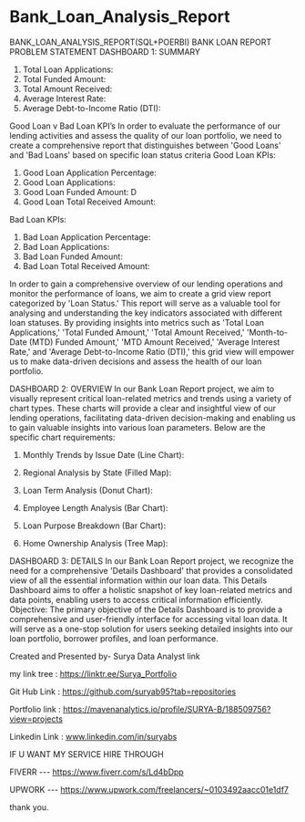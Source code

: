 # Bank_Loan_Analysis_Report
BANK_LOAN_ANALYSIS_REPORT(SQL+POERBI)
BANK LOAN REPORT
PROBLEM STATEMENT
DASHBOARD 1: SUMMARY

1.	Total Loan Applications:
2.	Total Funded Amount: 
3.	Total Amount Received: 
4.	Average Interest Rate: 
5.	Average Debt-to-Income Ratio (DTI):

Good Loan v Bad Loan KPI’s
In order to evaluate the performance of our lending activities and assess the quality of our loan portfolio, we need to create a comprehensive report that distinguishes between 'Good Loans' and 'Bad Loans' based on specific loan status criteria
Good Loan KPIs:
1.	Good Loan Application Percentage:
2.	Good Loan Applications: 
3.	Good Loan Funded Amount: D
4.	Good Loan Total Received Amount:
  
 Bad Loan KPIs:

1.	Bad Loan Application Percentage: 
2.	Bad Loan Applications:
3.	Bad Loan Funded Amount: 
4.	Bad Loan Total Received Amount:
   
In order to gain a comprehensive overview of our lending operations and monitor the performance of loans, we aim to create a grid view report categorized by 'Loan Status.' This report will serve as a valuable tool for analysing and understanding the key indicators associated with different loan statuses. By providing insights into metrics such as 'Total Loan Applications,' 'Total Funded Amount,' 'Total Amount Received,' 'Month-to-Date (MTD) Funded Amount,' 'MTD Amount Received,' 'Average Interest Rate,' and 'Average Debt-to-Income Ratio (DTI),' this grid view will empower us to make data-driven decisions and assess the health of our loan portfolio.

DASHBOARD 2: OVERVIEW
In our Bank Loan Report project, we aim to visually represent critical loan-related metrics and trends using a variety of chart types. These charts will provide a clear and insightful view of our lending operations, facilitating data-driven decision-making and enabling us to gain valuable insights into various loan parameters. Below are the specific chart requirements:
1. Monthly Trends by Issue Date (Line Chart):

2. Regional Analysis by State (Filled Map):

3. Loan Term Analysis (Donut Chart):

4. Employee Length Analysis (Bar Chart):

5. Loan Purpose Breakdown (Bar Chart):


6. Home Ownership Analysis (Tree Map):


DASHBOARD 3: DETAILS
In our Bank Loan Report project, we recognize the need for a comprehensive 'Details Dashboard' that provides a consolidated view of all the essential information within our loan data. This Details Dashboard aims to offer a holistic snapshot of key loan-related metrics and data points, enabling users to access critical information efficiently.
Objective:
The primary objective of the Details Dashboard is to provide a comprehensive and user-friendly interface for accessing vital loan data. It will serve as a one-stop solution for users seeking detailed insights into our loan portfolio, borrower profiles, and loan performance.

Created and Presented by-
	Surya Data Analyst link


my link tree : https://linktr.ee/Surya_Portfolio

Git Hub Link : https://github.com/suryab95?tab=repositories


Portfolio link : https://mavenanalytics.io/profile/SURYA-B/188509756?view=projects


Linkedin Link : www.linkedin.com/in/suryabs


IF U WANT MY SERVICE HIRE THROUGH 

FIVERR ---  https://www.fiverr.com/s/Ld4bDpp

UPWORK --- https://www.upwork.com/freelancers/~0103492aacc01e1df7

thank you.


